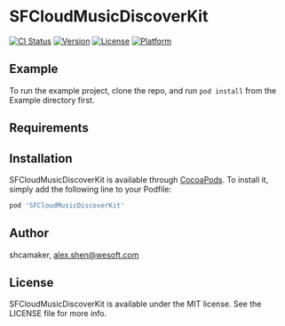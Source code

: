 # SFCloudMusicDiscoverKit

[![CI Status](https://img.shields.io/travis/shcamaker/SFCloudMusicDiscoverKit.svg?style=flat)](https://travis-ci.org/shcamaker/SFCloudMusicDiscoverKit)
[![Version](https://img.shields.io/cocoapods/v/SFCloudMusicDiscoverKit.svg?style=flat)](https://cocoapods.org/pods/SFCloudMusicDiscoverKit)
[![License](https://img.shields.io/cocoapods/l/SFCloudMusicDiscoverKit.svg?style=flat)](https://cocoapods.org/pods/SFCloudMusicDiscoverKit)
[![Platform](https://img.shields.io/cocoapods/p/SFCloudMusicDiscoverKit.svg?style=flat)](https://cocoapods.org/pods/SFCloudMusicDiscoverKit)

## Example

To run the example project, clone the repo, and run `pod install` from the Example directory first.

## Requirements

## Installation

SFCloudMusicDiscoverKit is available through [CocoaPods](https://cocoapods.org). To install
it, simply add the following line to your Podfile:

```ruby
pod 'SFCloudMusicDiscoverKit'
```

## Author

shcamaker, alex.shen@wesoft.com

## License

SFCloudMusicDiscoverKit is available under the MIT license. See the LICENSE file for more info.
